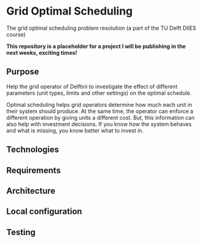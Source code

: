 # Grid Optimal Scheduling

The grid optimal scheduling problem resolution (a part of the TU Delft DIIES course)

**This repository is a placeholder for a project I will be publishing in the next weeks, exciting times!**

## Purpose

Help the grid operator of Delftini to investigate the effect of different parameters (unit types, limits and other settings) on the optimal schedule.

Optimal scheduling helps grid operators determine how much each unit in their system should produce. At the same time, the operator can enforce a different operation by giving units a different cost. But, this information can also help with investment decisions. If you know how the system behaves and what is missing, you know better what to invest in.

## Technologies



## Requirements



## Architecture



## Local configuration



## Testing
